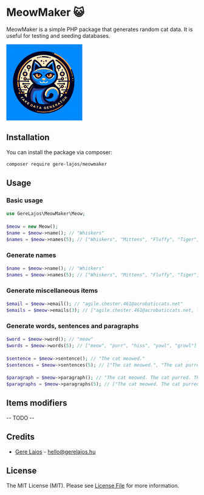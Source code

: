 # MeowMaker 😺

MeowMaker is a simple PHP package that generates random cat data. It is useful for testing and seeding databases.

<img src="assets/logo.webp" alt="MeowMaker Logo" width="200"/>

## Installation

You can install the package via composer:

```bash
composer require gere-lajos/meowmaker
```

## Usage

### Basic usage
```php
use GereLajos\MeowMaker\Meow;

$meow = new Meow();
$name = $meow->name(); // "Whiskers"
$names = $meow->names(5); // ["Whiskers", "Mittens", "Fluffy", "Tiger", "Smokey"]
```

### Generate names
```php
$name = $meow->name(); // "Whiskers"
$names = $meow->names(5); // ["Whiskers", "Mittens", "Fluffy", "Tiger", "Smokey"]
```

### Generate miscellaneous items
```php
$email = $meow->email(); // "agile.chester.461@acrobaticcats.net"
$emails = $meow->emails(3); // ["agile.chester.461@acrobaticcats.net, leaping.phoebe.763@dociledome.com, soft.ruby.261@agilealley.io"]
```

### Generate words, sentences and paragraphs
```php
$word = $meow->word(); // "meow"
$words = $meow->words(5); // ["meow", "purr", "hiss", "yowl", "growl"]

$sentence = $meow->sentence(); // "The cat meowed."
$sentences = $meow->sentences(5); // ["The cat meowed.", "The cat purred.", "The cat hissed.", "The cat yowled.", "The cat growled."]

$paragraph = $meow->paragraph(); // "The cat meowed. The cat purred. The cat hissed."
$paragraphs = $meow->paragraphs(5); // ["The cat meowed. The cat purred. The cat hissed.", "The cat yowled. The cat growled. The cat meowed.", "The cat purred. The cat hissed. The cat yowled.", "The cat growled. The cat meowed. The cat purred.", "The cat hissed. The cat yowled. The cat growled."]
```

## Items modifiers
-- TODO --

## Credits

- [Gere Lajos](https://github.com/gere-lajos) - hello@gerelajos.hu

## License

The MIT License (MIT). Please see [License File](LICENSE.md) for more information.